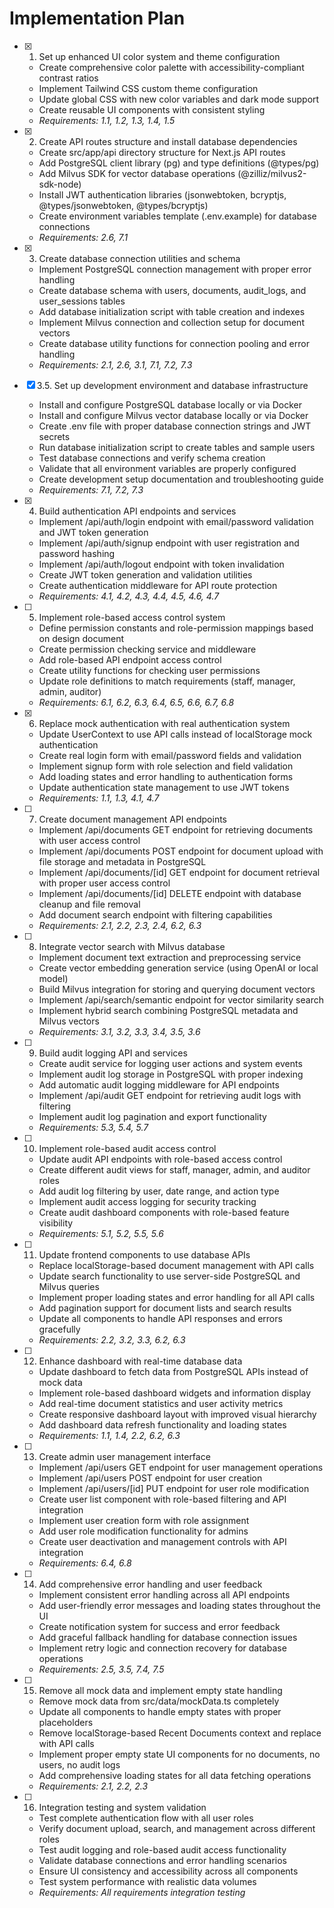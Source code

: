 # Implementation Plan

- [x] 1. Set up enhanced UI color system and theme configuration

  - Create comprehensive color palette with accessibility-compliant contrast ratios
  - Implement Tailwind CSS custom theme configuration
  - Update global CSS with new color variables and dark mode support
  - Create reusable UI components with consistent styling
  - _Requirements: 1.1, 1.2, 1.3, 1.4, 1.5_

- [x] 2. Create API routes structure and install database dependencies
  - Create src/app/api directory structure for Next.js API routes
  - Add PostgreSQL client library (pg) and type definitions (@types/pg)
  - Add Milvus SDK for vector database operations (@zilliz/milvus2-sdk-node)
  - Install JWT authentication libraries (jsonwebtoken, bcryptjs, @types/jsonwebtoken, @types/bcryptjs)
  - Create environment variables template (.env.example) for database connections
  - _Requirements: 2.6, 7.1_

- [x] 3. Create database connection utilities and schema



  - Implement PostgreSQL connection management with proper error handling
  - Create database schema with users, documents, audit_logs, and user_sessions tables
  - Add database initialization script with table creation and indexes
  - Implement Milvus connection and collection setup for document vectors
  - Create database utility functions for connection pooling and error handling
  - _Requirements: 2.1, 2.6, 3.1, 7.1, 7.2, 7.3_

- [x] 3.5. Set up development environment and database infrastructure






  - Install and configure PostgreSQL database locally or via Docker
  - Install and configure Milvus vector database locally or via Docker
  - Create .env file with proper database connection strings and JWT secrets
  - Run database initialization script to create tables and sample users
  - Test database connections and verify schema creation
  - Validate that all environment variables are properly configured
  - Create development setup documentation and troubleshooting guide
  - _Requirements: 7.1, 7.2, 7.3_

- [x] 4. Build authentication API endpoints and services






  - Implement /api/auth/login endpoint with email/password validation and JWT token generation
  - Implement /api/auth/signup endpoint with user registration and password hashing
  - Implement /api/auth/logout endpoint with token invalidation
  - Create JWT token generation and validation utilities
  - Create authentication middleware for API route protection
  - _Requirements: 4.1, 4.2, 4.3, 4.4, 4.5, 4.6, 4.7_

- [ ] 5. Implement role-based access control system
  - Define permission constants and role-permission mappings based on design document
  - Create permission checking service and middleware
  - Add role-based API endpoint access control
  - Create utility functions for checking user permissions
  - Update role definitions to match requirements (staff, manager, admin, auditor)
  - _Requirements: 6.1, 6.2, 6.3, 6.4, 6.5, 6.6, 6.7, 6.8_

- [x] 6. Replace mock authentication with real authentication system



  - Update UserContext to use API calls instead of localStorage mock authentication
  - Create real login form with email/password fields and validation
  - Implement signup form with role selection and field validation
  - Add loading states and error handling to authentication forms
  - Update authentication state management to use JWT tokens
  - _Requirements: 1.1, 1.3, 4.1, 4.7_

- [ ] 7. Create document management API endpoints
  - Implement /api/documents GET endpoint for retrieving documents with user access control
  - Implement /api/documents POST endpoint for document upload with file storage and metadata in PostgreSQL
  - Implement /api/documents/[id] GET endpoint for document retrieval with proper user access control
  - Implement /api/documents/[id] DELETE endpoint with database cleanup and file removal
  - Add document search endpoint with filtering capabilities
  - _Requirements: 2.1, 2.2, 2.3, 2.4, 6.2, 6.3_

- [ ] 8. Integrate vector search with Milvus database
  - Implement document text extraction and preprocessing service
  - Create vector embedding generation service (using OpenAI or local model)
  - Build Milvus integration for storing and querying document vectors
  - Implement /api/search/semantic endpoint for vector similarity search
  - Implement hybrid search combining PostgreSQL metadata and Milvus vectors
  - _Requirements: 3.1, 3.2, 3.3, 3.4, 3.5, 3.6_

- [ ] 9. Build audit logging API and services
  - Create audit service for logging user actions and system events
  - Implement audit log storage in PostgreSQL with proper indexing
  - Add automatic audit logging middleware for API endpoints
  - Implement /api/audit GET endpoint for retrieving audit logs with filtering
  - Implement audit log pagination and export functionality
  - _Requirements: 5.3, 5.4, 5.7_

- [ ] 10. Implement role-based audit access control
  - Update audit API endpoints with role-based access control
  - Create different audit views for staff, manager, admin, and auditor roles
  - Add audit log filtering by user, date range, and action type
  - Implement audit access logging for security tracking
  - Create audit dashboard components with role-based feature visibility
  - _Requirements: 5.1, 5.2, 5.5, 5.6_

- [ ] 11. Update frontend components to use database APIs
  - Replace localStorage-based document management with API calls
  - Update search functionality to use server-side PostgreSQL and Milvus queries
  - Implement proper loading states and error handling for all API calls
  - Add pagination support for document lists and search results
  - Update all components to handle API responses and errors gracefully
  - _Requirements: 2.2, 3.2, 3.3, 6.2, 6.3_

- [ ] 12. Enhance dashboard with real-time database data
  - Update dashboard to fetch data from PostgreSQL APIs instead of mock data
  - Implement role-based dashboard widgets and information display
  - Add real-time document statistics and user activity metrics
  - Create responsive dashboard layout with improved visual hierarchy
  - Add dashboard data refresh functionality and loading states
  - _Requirements: 1.1, 1.4, 2.2, 6.2, 6.3_

- [ ] 13. Create admin user management interface
  - Implement /api/users GET endpoint for user management operations
  - Implement /api/users POST endpoint for user creation
  - Implement /api/users/[id] PUT endpoint for user role modification
  - Create user list component with role-based filtering and API integration
  - Implement user creation form with role assignment
  - Add user role modification functionality for admins
  - Create user deactivation and management controls with API integration
  - _Requirements: 6.4, 6.8_

- [ ] 14. Add comprehensive error handling and user feedback
  - Implement consistent error handling across all API endpoints
  - Add user-friendly error messages and loading states throughout the UI
  - Create notification system for success and error feedback
  - Add graceful fallback handling for database connection issues
  - Implement retry logic and connection recovery for database operations
  - _Requirements: 2.5, 3.5, 7.4, 7.5_

- [ ] 15. Remove all mock data and implement empty state handling
  - Remove mock data from src/data/mockData.ts completely
  - Update all components to handle empty states with proper placeholders
  - Remove localStorage-based Recent Documents context and replace with API calls
  - Implement proper empty state UI components for no documents, no users, no audit logs
  - Add comprehensive loading states for all data fetching operations
  - _Requirements: 2.1, 2.2, 2.3_

- [ ] 16. Integration testing and system validation
  - Test complete authentication flow with all user roles
  - Verify document upload, search, and management across different roles
  - Test audit logging and role-based audit access functionality
  - Validate database connections and error handling scenarios
  - Ensure UI consistency and accessibility across all components
  - Test system performance with realistic data volumes
  - _Requirements: All requirements integration testing_